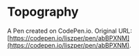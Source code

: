# Topography

A Pen created on CodePen.io. Original URL: [https://codepen.io/liszper/pen/abBPXNM](https://codepen.io/liszper/pen/abBPXNM).


